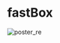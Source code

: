 # fastBox


![poster_re](https://user-images.githubusercontent.com/66711443/141198342-31e1e23c-61e4-4053-92f5-fe5de895ca46.png)
